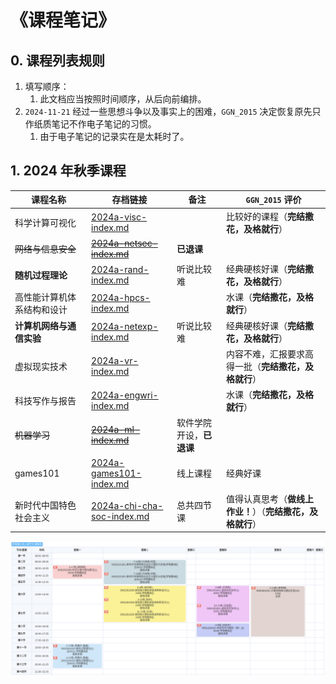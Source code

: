 # 《课程笔记》

## 0. 课程列表规则

1. 填写顺序：
   1. 此文档应当按照时间顺序，从后向前编排。
2. `2024-11-21` 经过一些思想斗争以及事实上的困难，`GGN_2015` 决定恢复原先只作纸质笔记不作电子笔记的习惯。
   1. 由于电子笔记的记录实在是太耗时了。

## 1. 2024 年秋季课程

| 课程名称                   | 存档链接                                                     | 备注                     | `GGN_2015` 评价                                            |
| -------------------------- | ------------------------------------------------------------ | ------------------------ | ---------------------------------------------------------- |
| 科学计算可视化             | [2024a-visc-index.md](../../data/2024a-visc/2024a-visc-index.md) |                          | 比较好的课程（**完结撒花，及格就行**）                     |
| ~~网络与信息安全~~         | ~~[2024a-netsec-index.md](../../data/2024a-netsec/2024a-netsec-index.md)~~ | **已退课**               |                                                            |
| **随机过程理论**           | [2024a-rand-index.md](../../data/2024a-rand/2024a-rand-index.md) | 听说比较难               | 经典硬核好课（**完结撒花，及格就行**）                     |
| 高性能计算机体系结构和设计 | [2024a-hpcs-index.md](../../data/2024a-hpcs/2024a-hpcs-index.md) |                          | 水课（**完结撒花，及格就行**）                             |
| **计算机网络与通信实验**   | [2024a-netexp-index.md](../../data/2024a-netexp/2024a-netexp-index.md) | 听说比较难               | 经典硬核好课（**完结撒花，及格就行**）                     |
| 虚拟现实技术               | [2024a-vr-index.md](../../data/2024a-vr/2024a-vr-index.md)   |                          | 内容不难，汇报要求高得一批（**完结撒花，及格就行**）       |
| 科技写作与报告             | [2024a-engwri-index.md](../../data/2024a-engwri/2024a-engwri-index.md) |                          | 水课（**完结撒花，及格就行**）                             |
| ~~机器学习~~               | ~~[2024a-ml-index.md](../../data/2024a-ml/2024a-ml-index.md)~~ | 软件学院开设，**已退课** |                                                            |
| games101                   | [2024a-games101-index.md](../../data/2024a-games101/2024a-games101-index.md) | 线上课程                 | 经典好课                                                   |
| 新时代中国特色社会主义     | [2024a-chi-cha-soc-index.md](../../data/2024a-chi-cha-soc/2024a-chi-cha-soc-index.md) | 总共四节课               | 值得认真思考（**做线上作业！**）（**完结撒花，及格就行**） |

<img src="../../blob/img/2024a-timetable.png">

